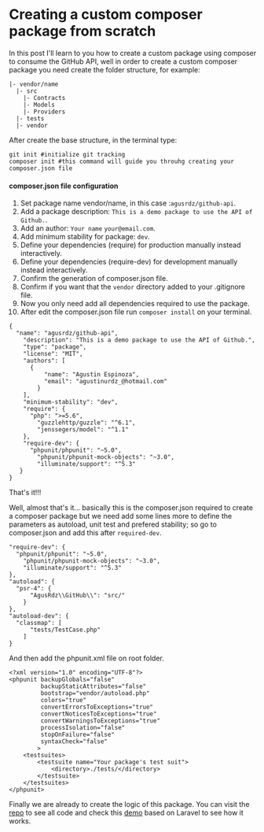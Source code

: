 Creating a custom composer package from scratch
==================================

In this post I'll learn to you how to create a custom package using composer to consume the GitHub API, well in order to create a custom composer package you need create the folder structure, for example:
```
|- vendor/name
  |- src
    |- Contracts
    |- Models
    |- Providers
  |- tests
  |- vendor
```

After create the base structure, in the terminal type:
```
git init #initialize git tracking
composer init #this command will guide you throuhg creating your composer.json file
```

#### composer.json file configuration
1. Set package name vendor/name, in this case :`agusrdz/github-api`.
2. Add a package description: `This is a demo package to use the API of Github.`.
3. Add an author: `Your name` `your@email.com`.
4. Add minimum stability for package: `dev`.
5. Define your dependencies (require) for production manually instead interactively.
6. Define your dependencies (require-dev) for development manually instead interactively.
7. Confirm the generation of composer.json file.
8. Confirm if you want that the `vendor` directory added to your .gitignore file.
9. Now you only need add all dependencies required to use the package.
10. After edit the composer.json file run `composer install` on your terminal.

```
{
  "name": "agusrdz/github-api",
    "description": "This is a demo package to use the API of Github.",
    "type": "package",
    "license": "MIT",
    "authors": [
      {
          "name": "Agustin Espinoza",
          "email": "agustinurdz_@hotmail.com"
        }
    ],
    "minimum-stability": "dev",
    "require": {
      "php": ">=5.6",
        "guzzlehttp/guzzle": "^6.1",
        "jenssegers/model": "^1.1"
    },
    "require-dev": {
      "phpunit/phpunit": "~5.0",
        "phpunit/phpunit-mock-objects": "~3.0",
        "illuminate/support": "^5.3"
   }
}
```

That's it!!!

Well, almost that's it... basically this is the composer.json required to create a composer package but we need add some lines more to define the parameters as autoload, unit test and prefered stability; so go to composer.json and add this after `required-dev`.

```
"require-dev": {
  "phpunit/phpunit": "~5.0",
    "phpunit/phpunit-mock-objects": "~3.0",
    "illuminate/support": "^5.3"
},
"autoload": {
  "psr-4": {
      "AgusRdz\\GitHub\\": "src/"
    }
},
"autoload-dev": {
  "classmap": [
      "tests/TestCase.php"
    ]
}
```

And then add the phpunit.xml file on root folder.

```
<?xml version="1.0" encoding="UTF-8"?>
<phpunit backupGlobals="false"
         backupStaticAttributes="false"
         bootstrap="vendor/autoload.php"
         colors="true"
         convertErrorsToExceptions="true"
         convertNoticesToExceptions="true"
         convertWarningsToExceptions="true"
         processIsolation="false"
         stopOnFailure="false"
         syntaxCheck="false"
        >
    <testsuites>
        <testsuite name="Your package's test suit">
            <directory>./tests/</directory>
        </testsuite>
    </testsuites>
</phpunit>
```

Finally we are already to create the logic of this package.
You can visit the [repo](https://github.com/AgusRdz/agusrdz-github-api) to see all code and check this [demo](#) based on Laravel to see how it works.